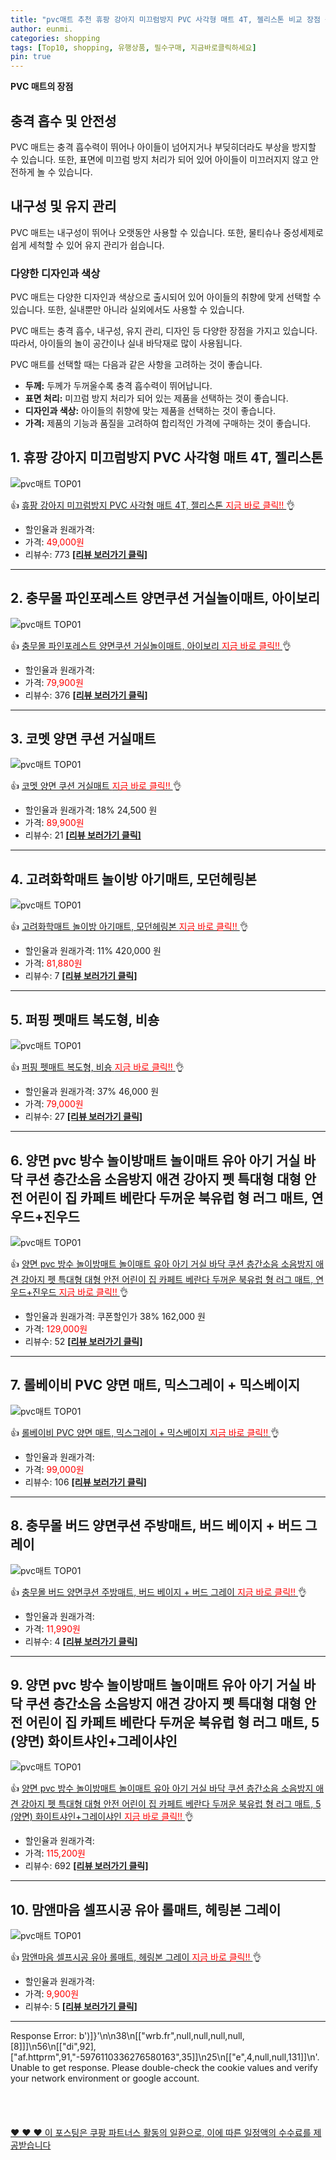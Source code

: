 ```yaml
---
title: "pvc매트 추천 휴팡 강아지 미끄럼방지 PVC 사각형 매트 4T, 젤리스톤 비교 장점 구매시 주의사항"
author: eunmi.
categories: shopping
tags: [Top10, shopping, 유행상품, 필수구매, 지금바로클릭하세요]
pin: true
---
```

**PVC 매트의 장점**

<h2>충격 흡수 및 안전성</h2>

PVC 매트는 충격 흡수력이 뛰어나 아이들이 넘어지거나 부딪히더라도 부상을 방지할 수 있습니다. 또한, 표면에 미끄럼 방지 처리가 되어 있어 아이들이 미끄러지지 않고 안전하게 놀 수 있습니다.

<h2>내구성 및 유지 관리</h2>

PVC 매트는 내구성이 뛰어나 오랫동안 사용할 수 있습니다. 또한, 물티슈나 중성세제로 쉽게 세척할 수 있어 유지 관리가 쉽습니다.

<h3>다양한 디자인과 색상</h3>

PVC 매트는 다양한 디자인과 색상으로 출시되어 있어 아이들의 취향에 맞게 선택할 수 있습니다. 또한, 실내뿐만 아니라 실외에서도 사용할 수 있습니다.

PVC 매트는 충격 흡수, 내구성, 유지 관리, 디자인 등 다양한 장점을 가지고 있습니다. 따라서, 아이들의 놀이 공간이나 실내 바닥재로 많이 사용됩니다.

PVC 매트를 선택할 때는 다음과 같은 사항을 고려하는 것이 좋습니다.

* **두께:** 두께가 두꺼울수록 충격 흡수력이 뛰어납니다.
* **표면 처리:** 미끄럼 방지 처리가 되어 있는 제품을 선택하는 것이 좋습니다.
* **디자인과 색상:** 아이들의 취향에 맞는 제품을 선택하는 것이 좋습니다.
* **가격:** 제품의 기능과 품질을 고려하여 합리적인 가격에 구매하는 것이 좋습니다.

   

## 1. 휴팡 강아지 미끄럼방지 PVC 사각형 매트 4T, 젤리스톤

![pvc매트 TOP01](https://thumbnail8.coupangcdn.com/thumbnails/remote/230x230ex/image/rs_quotation_api/plvxdmnn/4a2af02c0194419bb10c1167212f28aa.jpg)


👍 [휴팡 강아지 미끄럼방지 PVC 사각형 매트 4T, 젤리스톤 <font color=red> 지금 바로 클릭!! </font> ](https://link.coupang.com/re/AFFSDP?lptag=AF3617701&subid=GithubCoopas&pageKey=7257919053&traceid=V0-153&itemId=18478893198&vendorItemId=85618750738) 👌 


- 할인율과 원래가격: 
- 가격: <span style='color:red'>49,000원</span>
- 리뷰수: 773  [**[리뷰 보러가기 클릭]**](https://link.coupang.com/re/AFFSDP?lptag=AF3617701&subid=GithubCoopas&pageKey=7257919053&traceid=V0-153&itemId=18478893198&vendorItemId=85618750738)

---


   

## 2. 충무몰 파인포레스트 양면쿠션 거실놀이매트, 아이보리

![pvc매트 TOP01](https://thumbnail10.coupangcdn.com/thumbnails/remote/230x230ex/image/rs_quotation_api/fqdxk7lx/6c1211bde4074a9abee8176bf4656089.jpg)


👍 [충무몰 파인포레스트 양면쿠션 거실놀이매트, 아이보리 <font color=red> 지금 바로 클릭!! </font> ](https://link.coupang.com/re/AFFSDP?lptag=AF3617701&subid=GithubCoopas&pageKey=6734045725&traceid=V0-153&itemId=15699408290&vendorItemId=82913983454) 👌 


- 할인율과 원래가격: 
- 가격: <span style='color:red'>79,900원</span>
- 리뷰수: 376  [**[리뷰 보러가기 클릭]**](https://link.coupang.com/re/AFFSDP?lptag=AF3617701&subid=GithubCoopas&pageKey=6734045725&traceid=V0-153&itemId=15699408290&vendorItemId=82913983454)

---


   

## 3. 코멧 양면 쿠션 거실매트

![pvc매트 TOP01](https://thumbnail6.coupangcdn.com/thumbnails/remote/230x230ex/image/retail/images/3571415036296289-ac035857-0cf1-442f-8033-30ce679efc37.jpg)


👍 [코멧 양면 쿠션 거실매트 <font color=red> 지금 바로 클릭!! </font> ](https://link.coupang.com/re/AFFSDP?lptag=AF3617701&subid=GithubCoopas&pageKey=6445990393&traceid=V0-153&itemId=13973097541&vendorItemId=81221997023) 👌 


- 할인율과 원래가격: 18%  24,500   원
- 가격: <span style='color:red'>89,900원</span>
- 리뷰수: 21  [**[리뷰 보러가기 클릭]**](https://link.coupang.com/re/AFFSDP?lptag=AF3617701&subid=GithubCoopas&pageKey=6445990393&traceid=V0-153&itemId=13973097541&vendorItemId=81221997023)

---


   

## 4. 고려화학매트 놀이방 아기매트, 모던헤링본

![pvc매트 TOP01](https://thumbnail8.coupangcdn.com/thumbnails/remote/230x230ex/image/retail/images/1040328783598005-a7d6a87a-ab50-4382-bf2b-f344cb4701ef.jpg)


👍 [고려화학매트 놀이방 아기매트, 모던헤링본 <font color=red> 지금 바로 클릭!! </font> ](https://link.coupang.com/re/AFFSDP?lptag=AF3617701&subid=GithubCoopas&pageKey=5979105521&traceid=V0-153&itemId=906537842&vendorItemId=5270588506) 👌 


- 할인율과 원래가격: 11%  420,000   원
- 가격: <span style='color:red'>81,880원</span>
- 리뷰수: 7  [**[리뷰 보러가기 클릭]**](https://link.coupang.com/re/AFFSDP?lptag=AF3617701&subid=GithubCoopas&pageKey=5979105521&traceid=V0-153&itemId=906537842&vendorItemId=5270588506)

---


   

## 5. 퍼핑 펫매트 복도형, 비숑

![pvc매트 TOP01](https://thumbnail6.coupangcdn.com/thumbnails/remote/230x230ex/image/retail/images/178515485645285-bd41c8a3-8d92-4ce7-8f35-c87d2b55f5d8.jpg)


👍 [퍼핑 펫매트 복도형, 비숑 <font color=red> 지금 바로 클릭!! </font> ](https://link.coupang.com/re/AFFSDP?lptag=AF3617701&subid=GithubCoopas&pageKey=6400048826&traceid=V0-153&itemId=1044955001&vendorItemId=5506322523) 👌 


- 할인율과 원래가격: 37%  46,000   원
- 가격: <span style='color:red'>79,000원</span>
- 리뷰수: 27  [**[리뷰 보러가기 클릭]**](https://link.coupang.com/re/AFFSDP?lptag=AF3617701&subid=GithubCoopas&pageKey=6400048826&traceid=V0-153&itemId=1044955001&vendorItemId=5506322523)

---


   

## 6. 양면 pvc 방수 놀이방매트 놀이매트 유아 아기 거실 바닥 쿠션 층간소음 소음방지 애견 강아지 펫 특대형 대형 안전 어린이 집 카페트 베란다 두꺼운 북유럽 형 러그 매트, 연우드+진우드

![pvc매트 TOP01](https://thumbnail8.coupangcdn.com/thumbnails/remote/230x230ex/image/vendor_inventory/e540/40289999ed1a2e79f0dfcf69ad2a6ffeb1242c64fc72b29ba7afe5a15997.jpg)


👍 [양면 pvc 방수 놀이방매트 놀이매트 유아 아기 거실 바닥 쿠션 층간소음 소음방지 애견 강아지 펫 특대형 대형 안전 어린이 집 카페트 베란다 두꺼운 북유럽 형 러그 매트, 연우드+진우드 <font color=red> 지금 바로 클릭!! </font> ](https://link.coupang.com/re/AFFSDP?lptag=AF3617701&subid=GithubCoopas&pageKey=216228924&traceid=V0-153&itemId=663592570&vendorItemId=77040475923) 👌 


- 할인율과 원래가격: 쿠폰할인가 38%  162,000   원
- 가격: <span style='color:red'>129,000원</span>
- 리뷰수: 52  [**[리뷰 보러가기 클릭]**](https://link.coupang.com/re/AFFSDP?lptag=AF3617701&subid=GithubCoopas&pageKey=216228924&traceid=V0-153&itemId=663592570&vendorItemId=77040475923)

---


   

## 7. 롤베이비 PVC 양면 매트, 믹스그레이 + 믹스베이지

![pvc매트 TOP01](https://thumbnail8.coupangcdn.com/thumbnails/remote/230x230ex/image/retail/images/2023/01/19/18/3/e252d189-aaf9-451b-bc0f-77bf4438144c.jpg)


👍 [롤베이비 PVC 양면 매트, 믹스그레이 + 믹스베이지 <font color=red> 지금 바로 클릭!! </font> ](https://link.coupang.com/re/AFFSDP?lptag=AF3617701&subid=GithubCoopas&pageKey=7078241109&traceid=V0-153&itemId=17599939211&vendorItemId=84766238791) 👌 


- 할인율과 원래가격: 
- 가격: <span style='color:red'>99,000원</span>
- 리뷰수: 106  [**[리뷰 보러가기 클릭]**](https://link.coupang.com/re/AFFSDP?lptag=AF3617701&subid=GithubCoopas&pageKey=7078241109&traceid=V0-153&itemId=17599939211&vendorItemId=84766238791)

---


   

## 8. 충무몰 버드 양면쿠션 주방매트, 버드 베이지 + 버드 그레이

![pvc매트 TOP01](https://thumbnail9.coupangcdn.com/thumbnails/remote/230x230ex/image/retail/images/2022/12/14/10/4/9782a5e1-5fbc-4371-ad61-ded14f2f5edb.jpg)


👍 [충무몰 버드 양면쿠션 주방매트, 버드 베이지 + 버드 그레이 <font color=red> 지금 바로 클릭!! </font> ](https://link.coupang.com/re/AFFSDP?lptag=AF3617701&subid=GithubCoopas&pageKey=6994761547&traceid=V0-153&itemId=17131200737&vendorItemId=84304319744) 👌 


- 할인율과 원래가격: 
- 가격: <span style='color:red'>11,990원</span>
- 리뷰수: 4  [**[리뷰 보러가기 클릭]**](https://link.coupang.com/re/AFFSDP?lptag=AF3617701&subid=GithubCoopas&pageKey=6994761547&traceid=V0-153&itemId=17131200737&vendorItemId=84304319744)

---


   

## 9. 양면 pvc 방수 놀이방매트 놀이매트 유아 아기 거실 바닥 쿠션 층간소음 소음방지 애견 강아지 펫 특대형 대형 안전 어린이 집 카페트 베란다 두꺼운 북유럽 형 러그 매트, 5 (양면) 화이트샤인+그레이샤인

![pvc매트 TOP01](https://thumbnail7.coupangcdn.com/thumbnails/remote/230x230ex/image/vendor_inventory/58f0/6760e7b8a7e0ed44d2a70f50c13223e54ca62ee094a57a37b8d85299f4a4.jpg)


👍 [양면 pvc 방수 놀이방매트 놀이매트 유아 아기 거실 바닥 쿠션 층간소음 소음방지 애견 강아지 펫 특대형 대형 안전 어린이 집 카페트 베란다 두꺼운 북유럽 형 러그 매트, 5 (양면) 화이트샤인+그레이샤인 <font color=red> 지금 바로 클릭!! </font> ](https://link.coupang.com/re/AFFSDP?lptag=AF3617701&subid=GithubCoopas&pageKey=216228924&traceid=V0-153&itemId=663592435&vendorItemId=77040476185) 👌 


- 할인율과 원래가격: 
- 가격: <span style='color:red'>115,200원</span>
- 리뷰수: 692  [**[리뷰 보러가기 클릭]**](https://link.coupang.com/re/AFFSDP?lptag=AF3617701&subid=GithubCoopas&pageKey=216228924&traceid=V0-153&itemId=663592435&vendorItemId=77040476185)

---


   

## 10. 맘앤마음 셀프시공 유아 롤매트, 헤링본 그레이

![pvc매트 TOP01](https://thumbnail9.coupangcdn.com/thumbnails/remote/230x230ex/image/rs_quotation_api/x06wuwzy/459c3ca3217546f9a11b452aafc1c3ac.jpg)


👍 [맘앤마음 셀프시공 유아 롤매트, 헤링본 그레이 <font color=red> 지금 바로 클릭!! </font> ](https://link.coupang.com/re/AFFSDP?lptag=AF3617701&subid=GithubCoopas&pageKey=5568064531&traceid=V0-153&itemId=8858012078&vendorItemId=76144758146) 👌 


- 할인율과 원래가격: 
- 가격: <span style='color:red'>9,900원</span>
- 리뷰수: 5  [**[리뷰 보러가기 클릭]**](https://link.coupang.com/re/AFFSDP?lptag=AF3617701&subid=GithubCoopas&pageKey=5568064531&traceid=V0-153&itemId=8858012078&vendorItemId=76144758146)

---
Response Error: b')]}\'\n\n38\n[["wrb.fr",null,null,null,null,[8]]]\n56\n[["di",92],["af.httprm",91,"-5976110336276580163",35]]\n25\n[["e",4,null,null,131]]\n'. 
Unable to get response.
Please double-check the cookie values and verify your network environment or google account.<br><br><br><br><br> [ ❤ ❤ ❤ 이 포스팅은 쿠팡 파트너스 활동의 일환으로, 이에 따른 일정액의 수수료를 제공받습니다](https://link.coupang.com/a/bcEFyh)